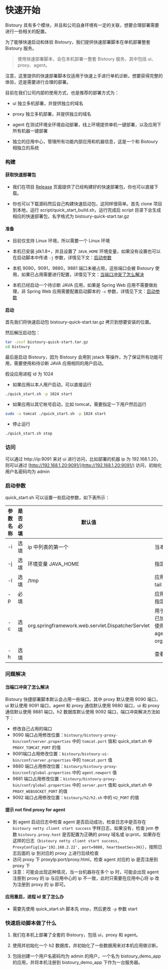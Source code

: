 # 快速开始

Bistoury 具有多个模块，并且和公司自身环境有一定的关联，想要合理部署需要进行一些相关的配置。

为了能够快速启动和体验 Bistoury，我们提供快速部署脚本在单机部署整套 Bistoury 服务。

> 使用快速部署脚本，会在本机部署一整套 Bistoury 服务，其中包括 ui、proxy、agent。

注意，这里提供的快速部署脚本仅适用于快速上手进行单机诊断，想要获得完整的体验，还是需要进行合理的部署。

目前在我们公司内部的使用方式，也是推荐的部署方式为：

- ui 独立多机部署，并提供独立的域名

- proxy 独立多机部署，并提供独立的域名

- agent 在测试环境全环境自动部署，线上环境提供单机一键部署，以及应用下所有机器一键部署

- 独立的应用中心，管理所有功能内部应用和机器信息，这是一个和 Bistoury 相独立的系统

### 构建

#### 获取快速部署包

- 我们在项目 [Release](https://github.com/qunarcorp/bistoury/releases) 页面提供了已经构建好的快速部署包，你也可以直接下载。

- 你也可以下载源码然后自己构建快速启动包，这同样很简单。首先 clone 项目到本地，运行 script/quick_start_build.sh，运行完成后 script 目录下会生成相应的快速部署包，名字格式为 bistoury-quick-start.tar.gz

#### 准备

- 目前仅支持 Linux 环境，所以需要一个 Linux 环境

- 本机已安装 jdk1.8+，并且设置了 `JAVA_HOME` 环境变量，如果没有设置也可以在启动脚本中传递 `-j` 参数，详情见下文：[启动参数](#启动参数)

- 本机 9090，9091，9880，9881 端口未被占用，这些端口会被 Bistoury 使用，如果已占用需要进行配置，详情见下文：[当端口冲突了怎么解决](#当端口冲突了怎么解决)

- 本机已经启动一个待诊断 JAVA 应用，如果是 Spring Web 应用不需要做处理，非 Spring Web 应用需要配置启动脚本的 `-c` 参数，详情见下文：[启动参数](#启动参数)

#### 启动

首先我们将快速启动包 bistoury-quick-start.tar.gz 拷贝到想要安装的位置。

然后解压启动包：

```bash
tar -zxvf bistoury-quick-start.tar.gz
cd bistoury
```

最后是启动 Bistoury，因为 Bistoury 会用到 jstack 等操作，为了保证所有功能可用，需要使用和待诊断 JAVA 应用相同的用户启动。

假设应用进程 id 为 1024

- 如果应用以本人用户启动，可以直接运行

```bash
./quick_start.sh -p 1024 start
```

- 如果应用以其它帐号启动，比如 tomcat，需要指定一下用户然后运行

```bash
sudo -u tomcat ./quick_start.sh -p 1024 start
```

- 停止运行

```bash
./quick_start.sh stop
```

### 访问

可以通过 http://ip:9091 来对 ui 进行访问，比如部署的机器 ip 为 192.168.1.20，则可以通过 [http://192.168.1.20:9091/](http://192.168.1.20:9091/) 访问，初始化用户名密码均为 admin

### 启动参数

quick_start.sh 可以设置一些启动参数，如下表所示：

|参数名称|是否必填|默认值|说明|
|-------|------|-----|---|
|-i    |选填|ip 中列表的第一个|当本机存在多个 ip 时，指定一个可用 ip|
|-j    |选填|环境变量 JAVA_HOME |指定 jdk 路径|
|-l    |选填|/tmp|应用的日志目录，Bistoury 命令执行的目录，比如 ls，tail 等都会默认在此目录下执行|
|-p    |必填|    |应用进程 id，因为是脚本快速启动，所以需要使用该参数指定对哪个 JAVA 进程进行诊断|
|-c    |选填|org.springframework.web.servlet.DispatcherServlet|用于获取一些应用信息，应填写为依赖的 jar 包中的一个已加载的类（不能使用 Bistoury agent 中用到的类，推荐使用公司内部中间件的 jar 包或 Spring 相关包中的，agent 不可能使用到的类，如org.springframework.web.servlet.DispatcherServlet）|
|-h   | 选填||查看帮助文档

### 问题解决

#### 当端口冲突了怎么解决

Bistoury 快捷部署脚本默认会占用一些端口，其中 proxy 默认使用 9090 端口，ui 默认使用 9091 端口，agent 和 proxy 通信默认使用 9880 端口，ui 和 proxy 通信默认使用 9881 端口，h2 数据库默认使用 9092 端口，端口冲突解决方法如下：

- 修改自己占用的端口
- 9090 端口占用修改位置：`bistoury/bistoury-proxy-bin/conf/server.properties` 中的 `tomcat.port` 值和 quick_start.sh 中`PROXY_TOMCAT_PORT` 的值
- 9091端口占用修改位置：`bistoury/bistoury-ui-bin/conf/server.properties` 中的 `tomcat.port` 值
- 9880 端口占用修改位置：`bistoury/bistoury-proxy-bin/conf/global.properties` 中的 `agent.newport` 值
- 9881 端口占用修改位置：`bistoury/bistoury-proxy-bin/conf/global.properties` 中的 `server.port` 值和 quick_start.sh 中 `PROXY_WEBSOCKET_PORT` 的值
- 9092 端口占用修改位置：`bistoury/h2/h2.sh` 中的 `H2_PORT` 的值

#### 提示 not find proxy for agent

- 到 agent 启动日志中检查 agent 是否启动成功，检查日志中是否存在 `bistoury netty client start success` 字样日志，如果没有，检查 jvm 参数 `bistoury.proxy.host` 是否配置为正确的 proxy 域名或 ip:prot，如果存在这样的日志（`bistoury netty client start success, ProxyConfig{ip='192.168.2.22', port=9880, heartbeatSec=30}`），按照日志后面的 ip 到对应的 proxy 上进行后续检查
- 访问 proxy 下 proxyIp:port/proxy.html，检查 agent 对应的 ip 是否注册到 proxy 下
- 注意：可能会出现这种情况，当一台机器存在多个 ip 时，可能会出现 agent 注册到 proxy 的 ip 与应用中心的 ip 不一致，此时只需要在应用中心将 ip 改为注册到 proxy 的 ip 即可。

#### 应用重启，进程 id 变了怎么办

- 需要先使用 quick_start.sh 脚本先 stop，然后更改 `-p` 参数 start

### 快速启动脚本做了什么

1. 我们在本机上部署了全套的 Bistoury，包括 ui，proxy 和 agent。

2. 使用并初始化一个 h2 数据库，并初始化了一些数据用来对本机应用做诊断。

3. 包括创建一个用户名密码均为 admin 的用户，一个名为 bistoury_demo_app 的应用，并将本机注册到 bistoury_demo_app 下作为一台服务器。
